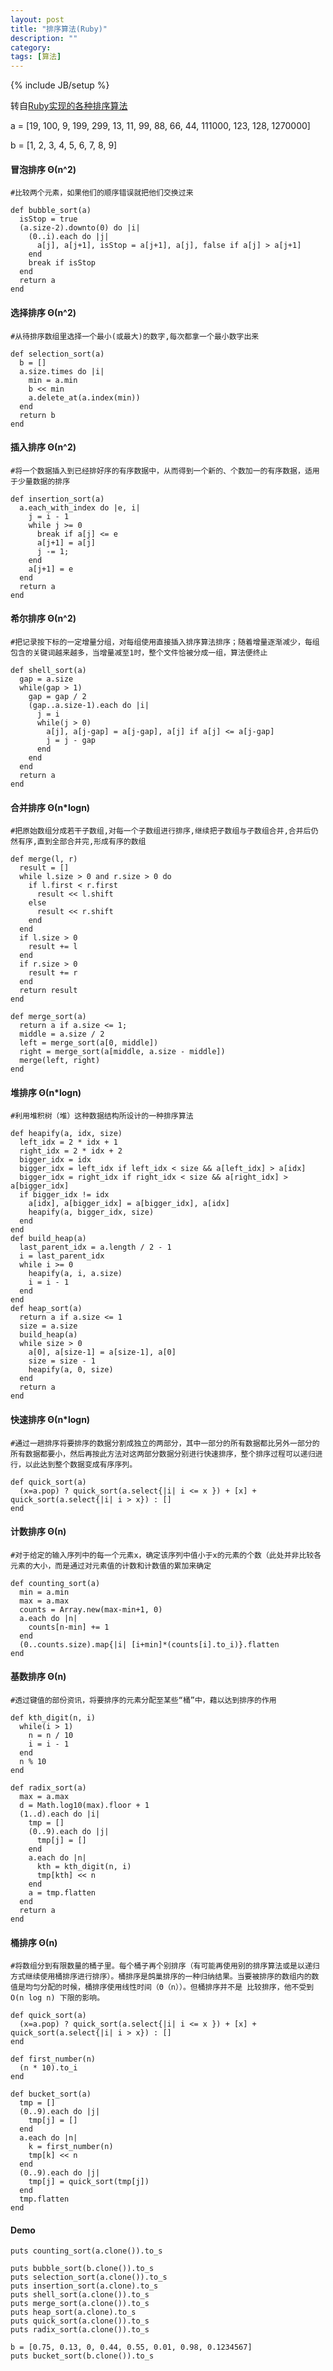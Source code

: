 ```yaml
---
layout: post
title: "排序算法(Ruby)"
description: ""
category: 
tags: [算法]
---
```

{% include JB/setup %}

转自[Ruby实现的各种排序算法](http://www.jb51.net/article/66574.htm)

a = [19, 100, 9, 199, 299, 13, 11, 99, 88, 66, 44, 111000, 123, 128, 1270000]

b = [1, 2, 3, 4, 5, 6, 7, 8, 9]

#### 冒泡排序 Θ(n^2)
	
	#比较两个元素，如果他们的顺序错误就把他们交换过来
	
	def bubble_sort(a)
	  isStop = true
	  (a.size-2).downto(0) do |i|
	    (0..i).each do |j|
	      a[j], a[j+1], isStop = a[j+1], a[j], false if a[j] > a[j+1]
	    end
	    break if isStop
	  end
	  return a
	end

#### 选择排序 Θ(n^2)
	
	#从待排序数组里选择一个最小(或最大)的数字,每次都拿一个最小数字出来
	
	def selection_sort(a)
	  b = []
	  a.size.times do |i|
	    min = a.min
	    b << min
	    a.delete_at(a.index(min))
	  end
	  return b
	end



#### 插入排序 Θ(n^2)
	
	#将一个数据插入到已经排好序的有序数据中，从而得到一个新的、个数加一的有序数据，适用于少量数据的排序

	def insertion_sort(a)
	  a.each_with_index do |e, i|
	    j = i - 1
	    while j >= 0
	      break if a[j] <= e
	      a[j+1] = a[j]
	      j -= 1;
	    end
	    a[j+1] = e
	  end
	  return a
	end

#### 希尔排序 Θ(n^2)
	
	#把记录按下标的一定增量分组，对每组使用直接插入排序算法排序；随着增量逐渐减少，每组包含的关键词越来越多，当增量减至1时，整个文件恰被分成一组，算法便终止
	
	def shell_sort(a)
	  gap = a.size
	  while(gap > 1)
	    gap = gap / 2
	    (gap..a.size-1).each do |i|
	      j = i
	      while(j > 0)
	        a[j], a[j-gap] = a[j-gap], a[j] if a[j] <= a[j-gap]
	        j = j - gap
	      end
	    end
	  end
	  return a
	end


#### 合并排序 Θ(n*logn)
	
	#把原始数组分成若干子数组,对每一个子数组进行排序,继续把子数组与子数组合并,合并后仍然有序,直到全部合并完,形成有序的数组
	
	def merge(l, r)
	  result = []
	  while l.size > 0 and r.size > 0 do
	    if l.first < r.first
	      result << l.shift
	    else
	      result << r.shift
	    end
	  end
	  if l.size > 0
	    result += l
	  end
	  if r.size > 0
	    result += r
	  end
	  return result
	end

	def merge_sort(a)
	  return a if a.size <= 1;
	  middle = a.size / 2
	  left = merge_sort(a[0, middle])
	  right = merge_sort(a[middle, a.size - middle])
	  merge(left, right)
	end

#### 堆排序 Θ(n*logn)
	
	#利用堆积树（堆）这种数据结构所设计的一种排序算法
	
	def heapify(a, idx, size)
	  left_idx = 2 * idx + 1
	  right_idx = 2 * idx + 2
	  bigger_idx = idx
	  bigger_idx = left_idx if left_idx < size && a[left_idx] > a[idx]
	  bigger_idx = right_idx if right_idx < size && a[right_idx] > a[bigger_idx]
	  if bigger_idx != idx
	    a[idx], a[bigger_idx] = a[bigger_idx], a[idx]
	    heapify(a, bigger_idx, size)
	  end
	end
	def build_heap(a)
	  last_parent_idx = a.length / 2 - 1
	  i = last_parent_idx
	  while i >= 0
	    heapify(a, i, a.size)
	    i = i - 1
	  end
	end
	def heap_sort(a)
	  return a if a.size <= 1
	  size = a.size
	  build_heap(a)
	  while size > 0
	    a[0], a[size-1] = a[size-1], a[0]
	    size = size - 1
	    heapify(a, 0, size)
	  end
	  return a
	end

#### 快速排序 Θ(n*logn)
	
	#通过一趟排序将要排序的数据分割成独立的两部分，其中一部分的所有数据都比另外一部分的所有数据都要小，然后再按此方法对这两部分数据分别进行快速排序，整个排序过程可以递归进行，以此达到整个数据变成有序序列。
	
	def quick_sort(a)
	  (x=a.pop) ? quick_sort(a.select{|i| i <= x }) + [x] + quick_sort(a.select{|i| i > x}) : []
	end

#### 计数排序 Θ(n)
	
	#对于给定的输入序列中的每一个元素x，确定该序列中值小于x的元素的个数（此处并非比较各元素的大小，而是通过对元素值的计数和计数值的累加来确定
	
	def counting_sort(a)
	  min = a.min
	  max = a.max
	  counts = Array.new(max-min+1, 0)
	  a.each do |n|
	    counts[n-min] += 1
	  end
	  (0..counts.size).map{|i| [i+min]*(counts[i].to_i)}.flatten
	end

#### 基数排序 Θ(n)
	
	#透过键值的部份资讯，将要排序的元素分配至某些“桶”中，藉以达到排序的作用
	
	def kth_digit(n, i)
	  while(i > 1)
	    n = n / 10
	    i = i - 1
	  end
	  n % 10
	end

	def radix_sort(a)
	  max = a.max
	  d = Math.log10(max).floor + 1
	  (1..d).each do |i|
	    tmp = []
	    (0..9).each do |j|
	      tmp[j] = []
	    end
	    a.each do |n|
	      kth = kth_digit(n, i)
	      tmp[kth] << n
	    end
	    a = tmp.flatten
	  end
	  return a
	end

#### 桶排序 Θ(n)
	
	#将数组分到有限数量的桶子里。每个桶子再个别排序（有可能再使用别的排序算法或是以递归方式继续使用桶排序进行排序）。桶排序是鸽巢排序的一种归纳结果。当要被排序的数组内的数值是均匀分配的时候，桶排序使用线性时间（Θ（n））。但桶排序并不是 比较排序，他不受到 O(n log n) 下限的影响。
	
	def quick_sort(a)
	  (x=a.pop) ? quick_sort(a.select{|i| i <= x }) + [x] + quick_sort(a.select{|i| i > x}) : []
	end

	def first_number(n)
	  (n * 10).to_i
	end

	def bucket_sort(a)
	  tmp = []
	  (0..9).each do |j|
	    tmp[j] = []
	  end
	  a.each do |n|
	    k = first_number(n)
	    tmp[k] << n
	  end
	  (0..9).each do |j|
	    tmp[j] = quick_sort(tmp[j])
	  end
	  tmp.flatten
	end


#### Demo

	puts counting_sort(a.clone()).to_s

	puts bubble_sort(b.clone()).to_s
	puts selection_sort(a.clone()).to_s
	puts insertion_sort(a.clone).to_s
	puts shell_sort(a.clone()).to_s
	puts merge_sort(a.clone()).to_s
	puts heap_sort(a.clone).to_s
	puts quick_sort(a.clone()).to_s
	puts radix_sort(a.clone()).to_s

	b = [0.75, 0.13, 0, 0.44, 0.55, 0.01, 0.98, 0.1234567]
	puts bucket_sort(b.clone()).to_s
